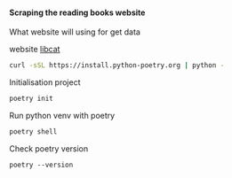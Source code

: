 <h4>Scraping the reading books website</h4>

<p>What website will using for get data</p>

website [libcat](https://libcat.ru)

```bash
curl -sSL https://install.python-poetry.org | python -
```

Initialisation project

```bash
poetry init
```

Run python venv with poetry

```bash
poetry shell
```

Check poetry version

```
poetry --version
```
